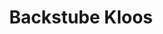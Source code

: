 ---
title: "Backstube Kloos"
url: /friedrichshafen/backstube-kloos-charlottenstrasse/
shop: Bäckerei
---